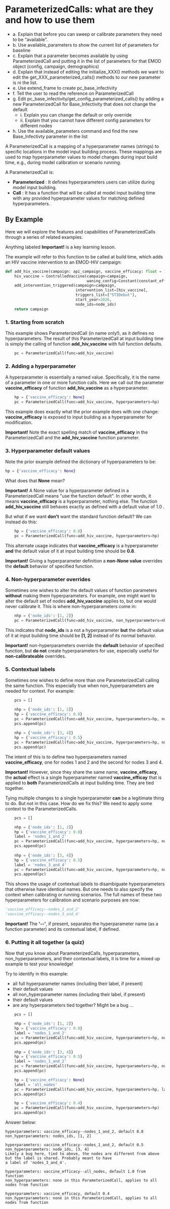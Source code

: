 # ParameterizedCalls: what are they and how to use them

- a. Explain that before you can sweep or calibrate parameters they need to be “available”.
- b. Use available_parameters to show the current list of parameters for baseline
- c. Explain that a parameter becomes available by using ParameterizedCall and putting it in the list of parameters for that EMOD object (config, campaign, demographics)
- d. Explain that instead of editing the initialize_XXX() methods we want to edit the get_XXX_parameterized_calls() methods to our new parameter is ni the list.
- e. Use extend_frame to create pc_base_infectivity
- f. Tell the user to read the reference on ParameterizedCall
- g. Edit pc_base_infectivity/get_config_parameterized_calls() by adding a new ParameterizedCall for Base_Infectivity that does not change the default
    - i. Explain you can change the default or only override
    - ii. Explain that you cannot have different config parameters for different nodes
- h. Use the available_parameters command and find the new Base_Infectivty parameter in the list




A ParameterizedCall is a mapping of a hyperparameter names (strings) to specific locations in the model input building
process. These mappings are used to map hyperparameter values to model changes during input build time, e.g., during
model calibration or scenario running.

A ParameterizedCall is:

- **Parameterized** : It defines hyperparameters users can utilize during model input building.
- **Call** : It has a function that will be called at model input building time with any provided hyperparameter values
for matching defined hyperparameters.

## By Example

Here we will explore the features and capabilities of ParameterizedCalls through a series of related examples.

Anything labeled **Important!** is a key learning lesson.

The example will refer to this function to be called at build time, which adds an HIV vaccine intervention to an 
EMOD-HIV campaign:

```python
def add_hiv_vaccine(campaign: api_campaign, vaccine_efficacy: float = 1.0, node_ids: List[int] = None):
    hiv_vaccine = ControlledVaccine(campaign=campaign,
                                    waning_config=Constant(constant_effect=vaccine_efficacy))
    add_intervention_triggered(campaign=campaign,
                               intervention_list=[hiv_vaccine],
                               triggers_list=["STIDebut"],
                               start_year=2026,
                               node_ids=node_ids)
    return campaign
```
### 1. Starting from scratch

This example shows ParameterizedCall (in name only!), as it defines no hyperparameters. The result of this 
ParameterizedCall at input building time is simply the calling of function **add_hiv_vaccine** with full function 
defaults.

```python
    pc = ParameterizedCall(func=add_hiv_vaccine)
```

### 2. Adding a hyperparameter

A hyperparameter is essentially a named value. Specifically, it is the name of a parameter in one or more function
calls. Here we call out the parameter **vaccine_efficacy** of function **add_hiv_vaccine** as a hyperparameter.

```python
    hp = {'vaccine_efficacy': None}
    pc = ParameterizedCall(func=add_hiv_vaccine, hyperparameters=hp)
```

This example does exactly what the prior example does with one change: **vaccine_efficacy** is exposed to input building
as a hyperparameter for modification.

**Important!** Note the exact spelling match of **vaccine_efficacy** in the ParameterizedCall and the **add_hiv_vaccine** function
parameter.

### 3. Hyperparameter default values

Note the prior example defined the dictionary of hyperparameters to be:

```python
hp = {'vaccine_efficacy': None}
```

What does that **None** mean?

**Important!** A None value for a hyperparameter defined in a ParameterizedCall means "use the function default". In 
other words, it means **vaccine_efficacy** is a hyperparameter, nothing else. The function **add_hiv_vaccine** still 
behaves exactly as defined with a default value of 1.0 .

But what if we want **don't** want the standard function default? We can instead do this:

```python
    hp = {'vaccine_efficacy': 0.8}
    pc = ParameterizedCall(func=add_hiv_vaccine, hyperparameters=hp)
```

This alternate usage indicates that **vaccine_efficacy** is a hyperparameter **and** the default value of it at input
building time should be **0.8**.

**Important!** Giving a hyperparameter definition a **non-None value** overrides the **default** behavior of specified 
function.

### 4. Non-hyperparameter overrides

Sometimes one wishes to alter the default values of function parameters **without** making them hyperparameters. For
example, one might want to alter the default set of nodes **add_hiv_vaccine** applies to, but one would never calibrate
it. This is where non-hyperparameters come in:

```python
    nhp = {'node_ids': [1, 2]}
    pc = ParameterizedCall(func=add_hiv_vaccine, non_hyperparameters=nhp)
```

This indicates that **node_ids** is a not a hyperparameter **but** the default value of it at input
building time should be **[1, 2]** instead of its normal behavior.

**Important!** non-hyperparameters override the **default** behavior of specified function, but **do not** create
hyperparameters for use, especially useful for **non-calibrateable** overrides.

### 5. Contextual labels

Sometimes one wishes to define more than one ParameterizedCall calling the same function. This especially true when
non_hyperparameters are needed for context. For example:

```python
    pcs = []    

    nhp = {'node_ids': [1, 2]}
    hp = {'vaccine_efficacy': 0.8}
    pc = ParameterizedCall(func=add_hiv_vaccine, hyperparameters=hp, non_hyperparameters=nhp)
    pcs.append(pc)
    
    nhp = {'node_ids': [3, 4]}
    hp = {'vaccine_efficacy': 0.5}
    pc = ParameterizedCall(func=add_hiv_vaccine, hyperparameters=hp, non_hyperparameters=nhp)
    pcs.append(pc)
```

The intent of this is to define two hyperparameters named **vaccine_efficacy**, one for nodes 1 and 2 and the second
for nodes 3 and 4. 

**Important!** However, since they share the same name, **vaccine_efficacy**, the **actual** effect is a single
hyperparameter named **vaccine_efficay** that is applied to **both** ParameterizedCalls at input building time. They
are tied together.

Tying multiple changes to a single hyperparameter **can** be a legitimate thing to do. But not in this case. How do we
fix this? We need to apply some context to the ParameterizedCalls.

```python
    pcs = []    

    nhp = {'node_ids': [1, 2]}
    hp = {'vaccine_efficacy': 0.8}
    label = 'nodes_1_and_2'
    pc = ParameterizedCall(func=add_hiv_vaccine, hyperparameters=hp, non_hyperparameters=nhp, label=label)
    pcs.append(pc)
    
    nhp = {'node_ids': [3, 4]}
    hp = {'vaccine_efficacy': 0.5}
    label = 'nodes_3_and_4'
    pc = ParameterizedCall(func=add_hiv_vaccine, hyperparameters=hp, non_hyperparameters=nhp, label=label)
    pcs.append(pc)
```

This shows the usage of contextual labels to disambiguate hyperparameters that otherwise have identical names. But one
needs to also specify the context when calibrating or running scenarios. The full names of these two hyperparameters for
calibration and scenario purposes are now:
```python
'vaccine_efficacy--nodes_1_and_2'
'vaccine_efficacy--nodes_3_and_4'
```

**Important!** The **'--'**, if present, separates the hyperparameter name (as a function parameter) and its contextual label, if 
defined.

### 6. Putting it all together (a quiz)

Now that you know about ParameterizedCalls, hyperparameters, non_hyperparameters, and their contextual labels, it is
time for a mixed up example to test your knowledge!

Try to identify in this example:

- all full hyperparameter names (including their label, if present)
- their default values
- all non_hyperparameter names (including their label, if present)
- their default values
- are any hyperparameters tied together? Might be a bug ...

```python
    pcs = []    

    nhp = {'node_ids': [1, 2]}
    hp = {'vaccine_efficacy': 0.8}
    label = 'nodes_1_and_2'
    pc = ParameterizedCall(func=add_hiv_vaccine, hyperparameters=hp, non_hyperparameters=nhp, label=label)
    pcs.append(pc)
    
    nhp = {'node_ids': [3, 4]}
    hp = {'vaccine_efficacy': 0.5}
    label = 'nodes_1_and_2'
    pc = ParameterizedCall(func=add_hiv_vaccine, hyperparameters=hp, non_hyperparameters=nhp, label=label)
    pcs.append(pc)

    hp = {'vaccine_efficacy': None}
    label = 'all_nodes'
    pc = ParameterizedCall(func=add_hiv_vaccine, hyperparameters=hp, label=label)
    pcs.append(pc)

    hp = {'vaccine_efficacy': 0.4}
    pc = ParameterizedCall(func=add_hiv_vaccine, hyperparameters=hp)
    pcs.append(pc)

```

Answer below:

```text
hyperparameters: vaccine_efficacy--nodes_1_and_2, default 0.8
non_hyperparameters: nodes_ids, [1, 2]

hyperparameters: vaccine_efficacy--nodes_1_and_2, default 0.5
non_hyperparameters: node_ids, [3, 4]
Likely a bug here, tied to above, the nodes are different from above but the label is shared. Probably meant to have
a label of 'nodes_3_and_4'.

hyperparameters: vaccine_efficacy--all_nodes, default 1.0 from function
non_hyperparameters: none in this ParameterizedCall, applies to all nodes from function

hyperparameters: vaccine_efficacy, default 0.4
non_hyperparameters: none in this ParameterizedCall, applies to all nodes from function

```
